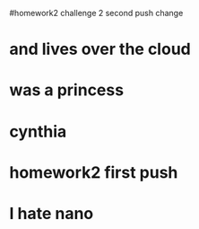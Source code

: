 #homework2 challenge 2 second push change
# and lives over the cloud 
# was a princess
# cynthia
# homework2 first push
# I hate nano
